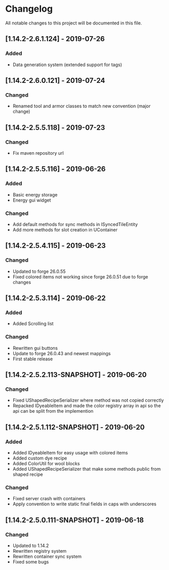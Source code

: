 # Changelog
All notable changes to this project will be documented in this file.

## [1.14.2-2.6.1.124] - 2019-07-26
### Added
- Data generation system (extended support for tags)

## [1.14.2-2.6.0.121] - 2019-07-24
### Changed
- Renamed tool and armor classes to match new convention (major change)

## [1.14.2-2.5.5.118] - 2019-07-23
### Changed
- Fix maven repository url

## [1.14.2-2.5.5.116] - 2019-06-26
### Added
- Basic energy storage
- Energy gui widget

### Changed
- Add default methods for sync methods in ISyncedTileEntity
- Add more methods for slot creation in UContainer

## [1.14.2-2.5.4.115] - 2019-06-23
### Changed
- Updated to forge 26.0.55
- Fixed colored items not working since forge 26.0.51 due to forge changes

## [1.14.2-2.5.3.114] - 2019-06-22
### Added
- Added Scrolling list

### Changed
- Rewritten gui buttons
- Update to forge 26.0.43 and newest mappings
- First stable release

## [1.14.2-2.5.2.113-SNAPSHOT] - 2019-06-20
### Changed
- Fixed UShapedRecipeSerializer where method was not copied correctly
- Repacked IDyeableItem and made the color registry array in api so the api can be split from the implemention

## [1.14.2-2.5.1.112-SNAPSHOT] - 2019-06-20
### Added 
- Added IDyeableItem for easy usage with colored items
- Added custom dye recipe
- Added ColorUtil for wool blocks
- Added UShapedRecipeSerializer that make some methods public from shaped recipe

### Changed
- Fixed server crash with containers
- Apply convention to write static final fields in caps with underscores

## [1.14.2-2.5.0.111-SNAPSHOT] - 2019-06-18
### Changed
- Updated to 1.14.2
- Rewritten registry system
- Rewritten container sync system
- Fixed some bugs
